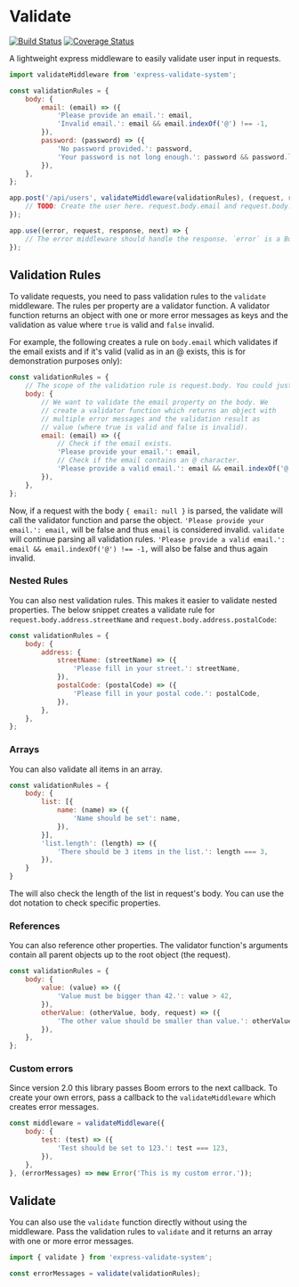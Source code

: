 # Validate
[![Build Status](https://travis-ci.org/martijndeh/validate.svg?branch=master)](https://travis-ci.org/martijndeh/validate)
[![Coverage Status](https://coveralls.io/repos/github/martijndeh/validate/badge.svg?branch=master)](https://coveralls.io/github/martijndeh/validate?branch=master)

A lightweight express middleware to easily validate user input in requests.

```js
import validateMiddleware from 'express-validate-system';

const validationRules = {
	body: {
		email: (email) => ({
			'Please provide an email.': email,
			'Invalid email.': email && email.indexOf('@') !== -1,
		}),
		password: (password) => ({
			'No password provided.': password,
			'Your password is not long enough.': password && password.length > 6,
		}),
	},
};

app.post('/api/users', validateMiddleware(validationRules), (request, response) => {
	// TODO: Create the user here. request.body.email and request.body.password are validated based on the rules in validationRules because of the validateMiddleware.
});

app.use((error, request, response, next) => {
	// The error middleware should handle the response. `error` is a Boom#badRequest error with an array of errorMessages in it's data property.
});
```

## Validation Rules

To validate requests, you need to pass validation rules to the `validate` middleware. The rules per property are a validator function. A validator function returns an object with one or more error messages as keys and the validation as value where `true` is valid and `false` invalid.

For example, the following creates a rule on `body.email` which validates if the email exists and if it's valid (valid as in an @ exists, this is for demonstration purposes only):

```js
const validationRules = {
	// The scope of the validation rule is request.body. You could just as well validate request.query, if you want.
	body: {
		// We want to validate the email property on the body. We
		// create a validator function which returns an object with
		// multiple error messages and the validation result as
		// value (where true is valid and false is invalid).
		email: (email) => ({
			// Check if the email exists.
			'Please provide your email.': email,
			// Check if the email contains an @ character.
			'Please provide a valid email.': email && email.indexOf('@') !== -1,
		}),
	},
};
```

Now, if a request with the body `{ email: null }` is parsed, the validate will call the validator function and parse the object. `'Please provide your email.': email,` will be false and thus `email` is considered invalid. `validate` will continue parsing all validation rules. `'Please provide a valid email.': email && email.indexOf('@') !== -1,` will also be false and thus again invalid.

### Nested Rules

You can also nest validation rules. This makes it easier to validate nested properties. The below snippet creates a validate rule for `request.body.address.streetName` and `request.body.address.postalCode`:

```js
const validationRules = {
	body: {
		address: {
			streetName: (streetName) => ({
				'Please fill in your street.': streetName,
			}),
			postalCode: (postalCode) => ({
				'Please fill in your postal code.': postalCode,
			}),
		},
	},
};
```

### Arrays

You can also validate all items in an array.

```js
const validationRules = {
	body: {
		list: [{
			name: (name) => ({
				'Name should be set': name,
			}),
		}],
		'list.length': (length) => ({
			'There should be 3 items in the list.': length === 3,
		}),
	}
}
```

The will also check the length of the list in request's body. You can use the dot notation to check specific properties.

### References

You can also reference other properties. The validator function's arguments contain all parent objects up to the root object (the request).

```js
const validationRules = {
	body: {
		value: (value) => ({
			'Value must be bigger than 42.': value > 42,
		}),
		otherValue: (otherValue, body, request) => ({
			'The other value should be smaller than value.': otherValue < body.value,
		}),
	},
};
```

### Custom errors

Since version 2.0 this library passes Boom errors to the next callback. To create your own errors, pass a callback to the `validateMiddleware` which creates error messages.

```js
const middleware = validateMiddleware({
	body: {
		test: (test) => ({
			'Test should be set to 123.': test === 123,
		}),
	},
}, (errorMessages) => new Error('This is my custom error.'));
```

## Validate

You can also use the `validate` function directly without using the middleware. Pass the validation rules to `validate` and it returns an array with one or more error messages.

```js
import { validate } from 'express-validate-system';

const errorMessages = validate(validationRules);
```
